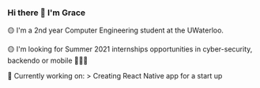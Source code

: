 ### Hi there 👋 I'm Grace

  🟡 I'm a 2nd year Computer Engineering student at the UWaterloo.
  
  🟡 I'm looking for Summer 2021 internships opportunities in cyber-security, backendo or mobile 👩🏻‍💻
  
  🔭 Currently working on:
    > Creating React Native app for a start up

<!--
**gracenng/gracenng** is a ✨ _special_ ✨ repository because its `README.md` (this file) appears on your GitHub profile.

Here are some ideas to get you started:

- 🔭 I’m currently working on ...
- 🌱 I’m currently learning ...
- 👯 I’m looking to collaborate on ...
- 🤔 I’m looking for help with ...
- 💬 Ask me about ...
- 📫 How to reach me: ...
- 😄 Pronouns: ...
- ⚡ Fun fact: ...
-->
